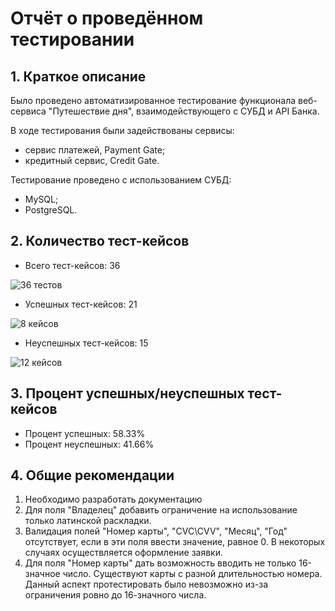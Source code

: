 # Отчёт о проведённом тестировании

## 1. Краткое описание

Было проведено автоматизированное тестирование функционала веб-сервиса "Путешествие дня", взаимодействующего с СУБД и API Банка.

В ходе тестирования были задействованы сервисы:
* сервис платежей, Payment Gate;
* кредитный сервис, Credit Gate.

Тестирование проведено с использованием СУБД:
* MySQL;
* PostgreSQL.

## 2. Количество тест-кейсов
- Всего тест-кейсов: 36

![36 тестов](https://github.com/Valeria1616/Diplom/assets/142202736/66cb20af-9977-4c8f-a63a-ed9484f5e7d8)

- Успешных тест-кейсов: 21

![8 кейсов](https://github.com/Valeria1616/Diplom/assets/142202736/a1c76fce-1947-4127-8349-b9876b2b6d14)

- Неуспешных тест-кейсов: 15

![12 кейсов](https://github.com/Valeria1616/Diplom/assets/142202736/ed9ac722-cd24-40e3-b4f4-b03f516a0174)

## 3. Процент успешных/неуспешных тест-кейсов

- Процент успешных: 58.33%
- Процент неуспешных: 41.66%

## 4. Общие рекомендации

1. Необходимо разработать документацию
2. Для поля "Владелец" добавить ограничение на использование только латинской раскладки.
3. Валидация полей "Номер карты", "CVC\CVV", "Месяц", "Год" отсутствует, если в эти поля ввести значение, равное 0. В некоторых случаях осуществляется оформление заявки.
4. Для поля "Номер карты" дать возможность вводить не только 16-значное число. Существуют карты с разной длительностью номера. Данный аспект протестировать было невозможно из-за ограничения ровно до 16-значного числа.
